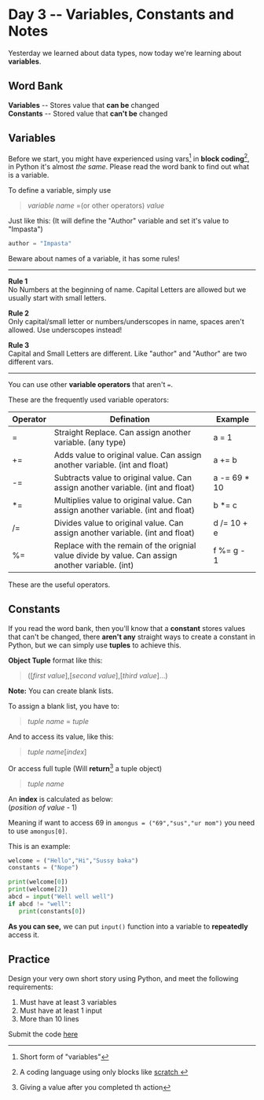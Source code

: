 # Day 3 -- Variables, Constants and Notes

Yesterday we learned about data types, now today we're learning about **variables**.

## Word Bank
**Variables** -- Stores value that **can be** changed  
**Constants** -- Stored value that **can't be** changed

## Variables
Before we start, you might have experienced using vars[^1] in **block coding**[^2], in Python it's almost *the same*. Please read the word bank to find out what is a variable.

To define a variable, simply use 
> *variable name* =(or other operators) *value*

Just like this: (It will define the "Author" variable and set it's value to "Impasta")
```python 
author = "Impasta"
```
Beware about names of a variable, it has some rules!

--------
**Rule 1**  
No Numbers at the beginning of name. Capital Letters are allowed but we usually start with small letters.

**Rule 2**  
Only capital/small letter or numbers/underscopes in name, spaces aren't allowed. Use underscopes instead!

**Rule 3**  
Capital and Small Letters are different. Like "author" and "Author" are two different vars.

--------------

You can use other **variable operators** that aren't `=`.

These are the frequently used variable operators:


| Operator  | Defination | Example
| ----------- | ----------- | ----------- |
| = | Straight Replace. Can assign another variable. (any type) | a = 1
| += | Adds value to original value. Can assign another variable. (int and float) | a += b
| -= | Subtracts value to original value. Can assign another variable. (int and float) | a -= 69 * 10
| *= | Multiplies value to original value. Can assign another variable. (int and float) | b *= c
| /= | Divides value to original value. Can assign another variable. (int and float) | d /= 10 + e
| %= | Replace with the remain of the orignial value divide by value. Can assign another variable. (int)| f %= g - 1

These are the useful operators.

## Constants
If you read the word bank, then you'll know that a **constant** stores values that can't be changed, there **aren't any** straight ways to create a constant in Python, but we can simply use **tuples** to achieve this.

**Object Tuple** format like this:

> ([*first value*],[*second value*],[*third value*]...)

**Note:** You can create blank lists.

To assign a blank list, you have to:
> *tuple name* = *tuple*

And to access its value, like this:
> *tuple name*[*index*]

Or access full tuple (Will **return**[^3] a tuple object)

> *tuple name*

An **index** is calculated as below:  
(*position of value* - 1)

Meaning if want to access 69 in `amongus = ("69","sus","ur mom")` you need to use `amongus[0]`.

This is an example:

```python
welcome = ("Hello","Hi","Sussy baka")
constants = ("Nope")

print(welcome[0])
print(welcome[2])
abcd = input("Well well well")
if abcd != "well":
   print(constants[0])

```
**As you can see,** we can put `input()` function into a variable to **repeatedly** access it.

## Practice
Design your very own short story using Python, and meet the following requirements:

1. Must have at least 3 variables
2. Must have at least 1 input
3. More than 10 lines

Submit the code <a href="https://forms.gle/ZToYy3v4poTj8gaf8"> here </a>

[^1]: Short form of "variables"
[^2]: A coding language using only blocks like <a href="https://scratch.mit.edu"> scratch </a>
[^3]: Giving a value after you completed th action